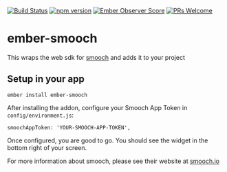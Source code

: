 [![Build Status](https://travis-ci.org/davidpett/ember-smooch.svg?branch=master)](https://travis-ci.org/davidpett/ember-smooch)
[![npm version](https://badge.fury.io/js/ember-smooch.svg)](https://badge.fury.io/js/ember-smooch)
[![Ember Observer Score](http://emberobserver.com/badges/ember-smooch.svg)](http://emberobserver.com/addons/ember-smooch)
[![PRs Welcome](https://img.shields.io/badge/PRs-welcome-brightgreen.svg?style=flat-square)](http://makeapullrequest.com)
# ember-smooch

This wraps the web sdk for [smooch](http://smooch.io) and adds it to your project

## Setup in your app
```
ember install ember-smooch
```

After installing the addon, configure your Smooch App Token in `config/environment.js`:
```
smoochAppToken: 'YOUR-SMOOCH-APP-TOKEN',
```

Once configured, you are good to go. You should see the widget in the bottom right of your screen.

For more information about smooch, please see their website at [smooch.io](http://smooch.io)
